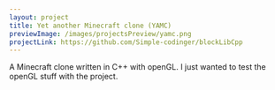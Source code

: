 ```yaml
---
layout: project
title: Yet another Minecraft clone (YAMC)
previewImage: /images/projectsPreview/yamc.png
projectLink: https://github.com/Simple-codinger/blockLibCpp
---
```


A Minecraft clone written in C++ with openGL. I just wanted to test the openGL stuff with the project. 
